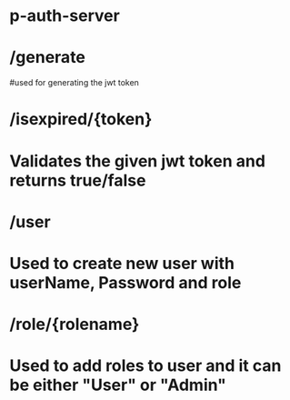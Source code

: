 # p-auth-server

# /generate
#used for generating the jwt token

# /isexpired/{token}
# Validates the given jwt token and returns true/false

# /user
# Used to create new user with userName, Password and role

# /role/{rolename}
# Used to add roles to user and it can be either "User" or "Admin"